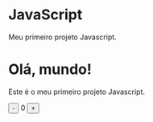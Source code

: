 # JavaScript
Meu primeiro projeto Javascript.

<!DOCTYPE html>
<html lang="en">
    <head>
    <meta charset="UTF-8">
    <meta name="viewport" content="width=device-width, initial-scale=1.0">
    <link rel="stylesheet" href="./assets/css/styles.css" />
    <title>Contador</title>
    </head>
    <body>
    <h1>Olá, mundo!</h1>
    <p>Este é o meu primeiro projeto Javascript.</p>
    <div id="counter">
        <button name="subtrair" onclick="decrement()">-</button>
        <span id="currentNumber">0</span>
        <button name="adicionar" onclick="increment()">+</button>
    </div>
    <script src="./assets/js/scripts.js"></script>
    </body>
</html>
